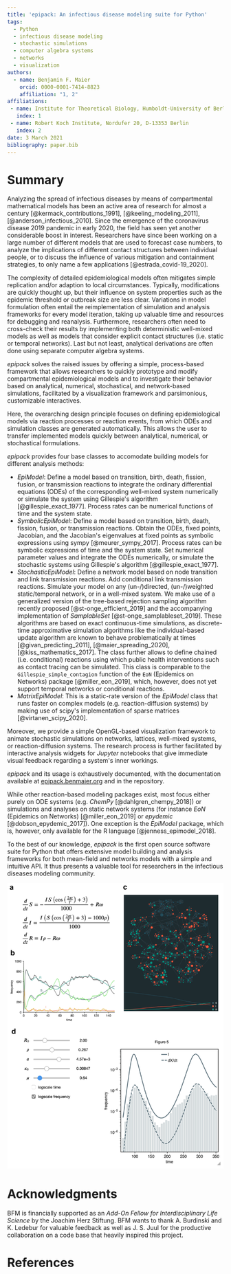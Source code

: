 ```yaml
---
title: 'epipack: An infectious disease modeling suite for Python'
tags:
  - Python
  - infectious disease modeling
  - stochastic simulations
  - computer algebra systems
  - networks
  - visualization
authors:
  - name: Benjamin F. Maier
    orcid: 0000-0001-7414-8823
    affiliation: "1, 2"
affiliations:
 - name: Institute for Theoretical Biology, Humboldt-University of Berlin, Philippstr. 13, D-10115 Berlin
   index: 1
 - name: Robert Koch Institute, Nordufer 20, D-13353 Berlin
   index: 2
date: 3 March 2021
bibliography: paper.bib
---
```


# Summary

Analyzing the spread of infectious diseases by means of compartmental mathematical models
has been an active area of research for almost a century
[@kermack_contributions_1991], [@keeling_modeling_2011], [@anderson_infectious_2010].
Since the emergence of the coronavirus disease 2019 pandemic in early 2020, 
the field has seen yet another considerable boost in interest. Researchers
have since been working on a
large number of different models that are used to forecast case numbers,
to analyze the implications of different contact structures between individual people, or to discuss
the influence of various mitigation and containment strategies, to only name a few applications
[@estrada_covid-19_2020].

The complexity of detailed epidemiological models often mitigates simple replication
and/or adaption to local circumstances.
Typically, modifications are quickly thought up, but their influence on system properties such as the 
epidemic threshold or outbreak size are less clear.
Variations in model formulation often entail the
reimplementation of simulation and analysis frameworks for every model iteration,
taking up valuable time and resources for debugging and reanalysis.
Furthermore, researchers often need to cross-check their results by implementing both
deterministic well-mixed models as well as models that consider explicit contact structures
(i.e. static or temporal networks). Last but not least, analytical derivations are often done using separate computer algebra systems.

*epipack* solves the raised issues by offering a simple, process-based
framework that allows researchers to quickly prototype and modify
compartmental epidemiological models
and to investigate their behavior based on analytical, numerical, stochastical,
and network-based simulations, facilitated by a visualization framework and
parsimonious, customizable interactives.

Here, the overarching design principle focuses on defining epidemiological models via
reaction processes or reaction events, from which ODEs and simulation classes are generated
automatically. This allows the user to transfer implemented models quickly between analytical,
numerical, or stochastical formulations.

*epipack* provides four base classes to accomodate building models for different analysis methods:

* *EpiModel*: Define a model based on transition, birth, 
  death, fission, fusion, or transmission reactions to integrate the 
  ordinary differential equations (ODEs) of the corresponding well-mixed system
  numerically or simulate the system using Gillespie's algorithm [@gillespie_exact_1977].
  Process rates can be numerical functions of time and the system state.
* *SymbolicEpiModel*: Define a model based on transition, birth, 
  death, fission, fusion, or transmission reactions. Obtain the ODEs,
  fixed points, Jacobian, and the Jacobian's eigenvalues at fixed points
  as symbolic expressions using sympy [@meurer_sympy_2017]. 
  Process rates can be symbolic expressions of time and the system state.
  Set numerical parameter values and integrate the ODEs numerically, or
  simulate the stochastic systems using Gillespie's algorithm [@gillespie_exact_1977].
* *StochasticEpiModel*: Define a network model based on node transition and
  link transmission reactions. Add conditional link transmission reactions.
  Simulate your model on any (un-/)directed, (un-/)weighted static/temporal
  network, or in a well-mixed system. We make use of a generalized
  version of the tree-based rejection sampling algorithm recently proposed [@st-onge_efficient_2019]
  and the accompanying implementation of *SamplableSet* [@st-onge_samplableset_2019]. These
  algorithms are based on exact continuous-time simulations, as 
  discrete-time approximative simulation algorithms like the individual-based update algorithm
  are known to behave problematically at times
  [@givan_predicting_2011], [@maier_spreading_2020], [@kiss_mathematics_2017].
  The class further allows to define chained (i.e. conditional) reactions 
  using which public health interventions such as contact tracing can be simulated.
  This class is comparable to the `Gillespie_simple_contagion` function of the `EoN` (Epidemics on Networks) package [@miller_eon_2019], which, however, does not yet support temporal networks or conditional reactions.
* *MatrixEpiModel*: This is a static-rate version of the *EpiModel* class that runs faster
  on complex models (e.g. reaction-diffusion systems) by making use
  of scipy's implementation of sparse matrices [@virtanen_scipy_2020].

Moreover, we provide a simple OpenGL-based visualization framework to animate
stochastic simulations on networks, lattices, well-mixed systems,
or reaction-diffusion systems.
The research process is further
facilitated by interactive analysis widgets for *Jupyter* notebooks
that give immediate visual feedback
regarding a system's inner workings.

*epipack* and its usage is exhaustively documented, with the documentation available at [epipack.benmaier.org](http://epipack.benmaier.org) and in the repository.

While other reaction-based modeling packages exist, most focus either
purely on ODE systems (e.g. *ChemPy* [@dahlgren_chempy_2018]) or
simulations and analyses on static network systems
(for instance *EoN* (Epidemics on Networks) [@miller_eon_2019] or
*epydemic* [@dobson_epydemic_2017]).
One exception is the *EpiModel* package, which is, however, 
only available for the R language [@jenness_epimodel_2018].

To the best of our knowledge, *epipack* is the first open source software suite for Python
that offers extensive model building and analysis frameworks for both mean-field and networks models with a simple and intuitive API.
It thus presents a valuable tool for researchers
in the infectious diseases modeling community.

![Example use cases of *epipack*. (a) Equations that have been generated automatically in a *Jupyter* notebook from a *SymbolicEpiModel* instance that was built via reaction processes (here, a temporally forced SIRS model in a population of 1000 individuals). (b) Stochastic simulation and ODE result of the model defined for panel a. (c) A screen shot from a stochastic simulation of a model on a static network. (d) Screen shot of the interactive widget for a custom-built *StochasticEpiModel*.](Fig1.png)

# Acknowledgments

BFM is financially supported as an *Add-On Fellow for Interdisciplinary Life Science* by the Joachim Herz Stiftung. BFM wants to thank A. Burdinski and K. Ledebur for valuable feedback as well as J. S. Juul for the productive collaboration on a code base that heavily inspired this project.

# References
